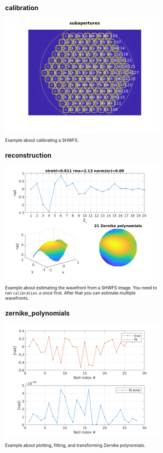 ## calibration

![](../media/calibration.png)

Example about calibrating a SHWFS.

## reconstruction

![](../media/reconstruction.png)

Example about estimating the wavefront from a SHWFS image. You need to run `calibration.m` once first. After that you can estimate multiple wavefronts.

## zernike_polynomials

![](../media/zernike.png)

Example about plotting, fitting, and transforming Zernike polynomials.
